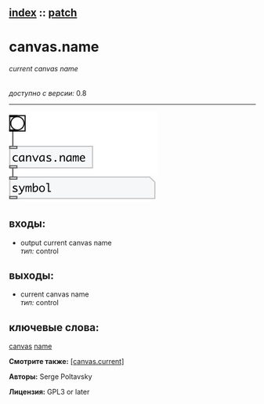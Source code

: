 [index](index.html) :: [patch](category_patch.html)
---

# canvas.name

###### current canvas name

*доступно с версии:* 0.8

---




[![example](../examples/img/canvas.name.jpg)](../examples/pd/canvas.name.pd)









## входы:

* output current canvas name<br>
_тип:_ control



## выходы:

* current canvas name<br>
_тип:_ control



## ключевые слова:

[canvas](keywords/canvas.html)
[name](keywords/name.html)



**Смотрите также:**
[\[canvas.current\]](canvas.current.html)




**Авторы:** Serge Poltavsky




**Лицензия:** GPL3 or later






